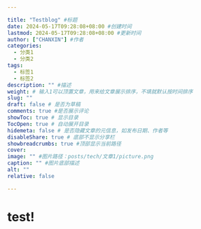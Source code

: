 ```yaml
---

title: "Testblog" #标题
date: 2024-05-17T09:28:08+08:00 #创建时间
lastmod: 2024-05-17T09:28:08+08:00 #更新时间
author: ["CHANXIN"] #作者
categories: 
  - 分类1
  - 分类2
tags: 
  - 标签1
  - 标签2
description: "" #描述
weight: # 输入1可以顶置文章，用来给文章展示排序，不填就默认按时间排序
slug: ""
draft: false # 是否为草稿
comments: true #是否展示评论
showToc: true # 显示目录
TocOpen: true # 自动展开目录
hidemeta: false # 是否隐藏文章的元信息，如发布日期、作者等
disableShare: true # 底部不显示分享栏
showbreadcrumbs: true #顶部显示当前路径
cover:
image: "" #图片路径：posts/tech/文章1/picture.png
caption: "" #图片底部描述
alt: ""
relative: false

---
```


# test!